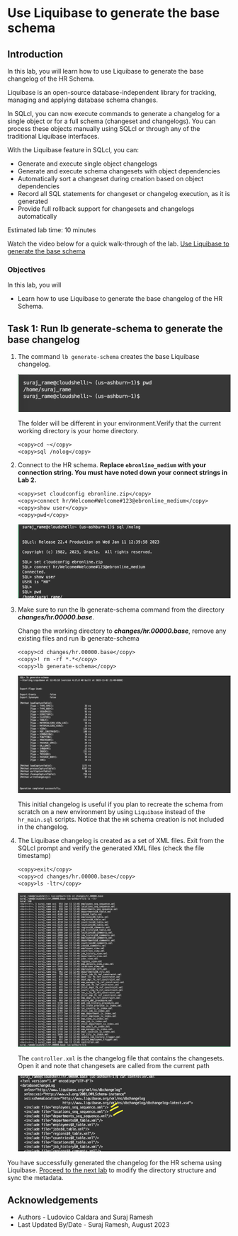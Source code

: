 # Use Liquibase to generate the base schema

## Introduction

In this lab, you will learn how to use Liquibase to generate the base changelog of the HR Schema.

Liquibase is an open-source database-independent library for tracking, managing and applying database schema changes.

In SQLcl, you can now execute commands to generate a changelog for a single object or for a full schema (changeset and changelogs). You can process these objects manually using SQLcl or through any of the traditional Liquibase interfaces.

With the Liquibase feature in SQLcl, you can:

- Generate and execute single object changelogs
- Generate and execute schema changesets with object dependencies
- Automatically sort a changeset during creation based on object dependencies
- Record all SQL statements for changeset or changelog execution, as it is generated
- Provide full rollback support for changesets and changelogs automatically

Estimated lab time: 10 minutes

Watch the video below for a quick walk-through of the lab.
[Use Liquibase to generate the base schema](videohub:1_lbqhg2em)

### Objectives

In this lab, you will

- Learn how to use Liquibase to generate the base changelog of the HR Schema.

## Task 1: Run lb generate-schema to generate the base changelog

1. The command `lb generate-schema` creates the base Liquibase changelog. 

    ![Cloud Shell home](images/cloudshell-home.png " ")

    The folder will be different in your environment.Verify that the current working directory is your home directory.

    ```text
    <copy>cd ~</copy>
    <copy>sql /nolog</copy>
    ```

2. Connect to the HR schema. **Replace `ebronline_medium` with your connection string. You must have noted down your connect strings in Lab 2.**

    ```text
    <copy>set cloudconfig ebronline.zip</copy>
    <copy>connect hr/Welcome#Welcome#123@ebronline_medium</copy>
    <copy>show user</copy>
    <copy>pwd</copy>
    ```

    ![sqlcl-hr](images/sqlcl-hr.png " ")

3. Make sure to run the lb generate-schema command from the directory ***changes/hr.00000.base***.

   Change the working directory to ***changes/hr.00000.base***, remove any existing files and run lb generate-schema

    ```text
    <copy>cd changes/hr.00000.base</copy>
    <copy>! rm -rf *.*</copy>
    <copy>lb generate-schema</copy>
    ```

    ![lb-genschema](images/lb-genschema.png " ")

    This initial changelog is useful if you plan to recreate the schema from scratch on a new environment by using `Liquibase`  instead of the `hr_main.sql` scripts.
    Notice that the `HR` schema creation is not included in the changelog.

4. The Liquibase changelog is created as a set of XML files. Exit from the SQLcl prompt and verify the generated XML files (check the file timestamp)

    ```text
    <copy>exit</copy>
    <copy>cd changes/hr.00000.base</copy>
    <copy>ls -ltr</copy>
    ```

    ![list schemaxml](images/list-schemaxml.png " ")

    The `controller.xml` is the changelog file that contains the changesets. Open it and note that changesets are called from the current path 

    ![controller Path](images/controller-path.png " ")

You have successfully generated the changelog for the HR schema using Liquibase. [Proceed to the next lab](#next) to modify the directory structure and sync the metadata.

## Acknowledgements

- Authors - Ludovico Caldara and Suraj Ramesh
- Last Updated By/Date - Suraj Ramesh, August 2023